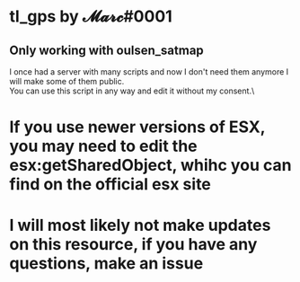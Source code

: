 # tl_gps by 𝓜𝓪𝓻𝓬#0001
## Only working with oulsen_satmap

I once had a server with many scripts and now I don't need them anymore I will make some of them public.\
You can use this script in any way and edit it without my consent.\

# If you use newer versions of ESX, you may need to edit the esx:getSharedObject, whihc you can find on the official esx site
# I will most likely not make updates on this resource, if you have any questions, make an issue
